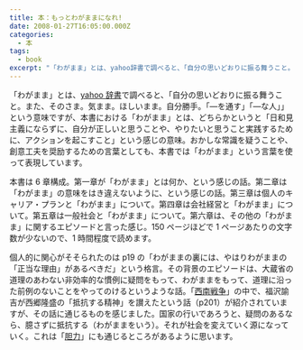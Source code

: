 ```yaml
---
title: 本：もっとわがままになれ!
date: 2008-01-27T16:05:00.000Z
categories:
  - 本
tags:
  - book
excerpt: "「わがまま」とは、yahoo辞書で調べると、「自分の思いどおりに振る舞うこと。また、そのさま。気まま。ほしいまま。自分勝手。「―を通す」「―な人」」という意味ですが、本書における「わがまま」とは、どちらかというと「日和見主義にならずに、自分が正しいと思うことや、やりたいと思うこと実践するために、アクションを起こすこと」という感じの意味。おかしな常識を疑うことや、創意工夫を奨励するための言葉としても、本書では「わがまま」という言葉を使って表現しています。"
---
```


「わがまま」とは、[yahoo 辞書](http://dic.yahoo.co.jp/dsearch?enc=UTF-8&p=%E3%82%8F%E3%81%8C%E3%81%BE%E3%81%BE%=0%=0na%=0%=1%=20722519771600)で調べると、「自分の思いどおりに振る舞うこと。また、そのさま。気まま。ほしいまま。自分勝手。「―を通す」「―な人」」という意味ですが、本書における「わがまま」とは、どちらかというと「日和見主義にならずに、自分が正しいと思うことや、やりたいと思うこと実践するために、アクションを起こすこと」という感じの意味。おかしな常識を疑うことや、創意工夫を奨励するための言葉としても、本書では「わがまま」という言葉を使って表現しています。

本書は 6 章構成。第一章が「わがまま」とは何か、という感じの話。第二章は「わがまま」の意味をはき違えないように、という感じの話。第三章は個人のキャリア・プランと「わがまま」について。第四章は会社経営と「わがまま」について。第五章は一般社会と「わがまま」について。第六章は、その他の「わがまま」に関するエピソードと言った感じ。150 ページほどで 1 ページあたりの文字数が少ないので、1 時間程度で読めます。

個人的に関心がそそられたのは p19 の「わがままの裏には、やはりわがままの「正当な理由」があるべきだ」という格言。その背景のエピソードは、大蔵省の道理のあわない非効率的な慣例に疑問をもって、わがままをもって、道理に沿った前例のないことをやってのけるというような話。「[西南戦争](http://www.amazon.co.jp/gp/product/412101927X?ie=UTF8&tag=yutakayamaguc-22&linkCode=xm2&camp=247&creativeASIN=412101927X)」の中で、福沢諭吉が西郷隆盛の「抵抗する精神」を讃えたという話（p201）が紹介されていますが、その話に通じるものを感じました。国家の行いであろうと、疑問のあるなら、臆さずに抵抗する（わがままをいう）。それが社会を変えていく源になっていく。これは「[胆力](/2007/10/post_157/)」にも通じるところがあるように思います。
